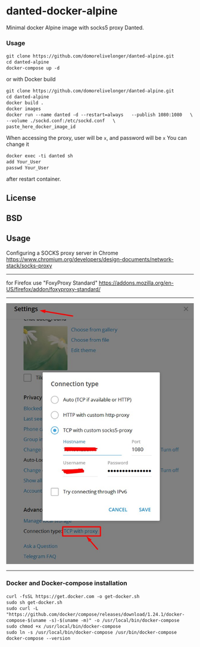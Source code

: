 # danted-docker-alpine
Minimal docker Alpine image with socks5 proxy Danted.

### Usage
```
git clone https://github.com/domorelivelonger/danted-alpine.git
cd danted-alpine
docker-compose up -d
```
or with Docker build
```
git clone https://github.com/domorelivelonger/danted-alpine.git
cd danted-alpine
docker build .
docker images
docker run --name danted -d --restart=always   --publish 1080:1080   \
--volume ./sockd.conf:/etc/sockd.conf   \
paste_here_docker_image_id
```
When accessing the proxy, user will be ```x```, and password will be ```x```
You can change it
```
docker exec -ti danted sh
add Your_User
passwd Your_User
```
after restart container.

License
----

BSD
----


Usage
---
Configuring a SOCKS proxy server in Chrome
https://www.chromium.org/developers/design-documents/network-stack/socks-proxy
___
for Firefox use "FoxyProxy Standard"
https://addons.mozilla.org/en-US/firefox/addon/foxyproxy-standard/
___
![alt text](https://github.com/0dataexpert0/danted-docker-alpine/blob/master/03cbb8127509b3141c058ff37e195a97.jpg)
___
### Docker and Docker-compose installation
```
curl -fsSL https://get.docker.com -o get-docker.sh
sudo sh get-docker.sh
sudo curl -L "https://github.com/docker/compose/releases/download/1.24.1/docker-compose-$(uname -s)-$(uname -m)" -o /usr/local/bin/docker-compose
sudo chmod +x /usr/local/bin/docker-compose
sudo ln -s /usr/local/bin/docker-compose /usr/bin/docker-compose
docker-compose --version
```
